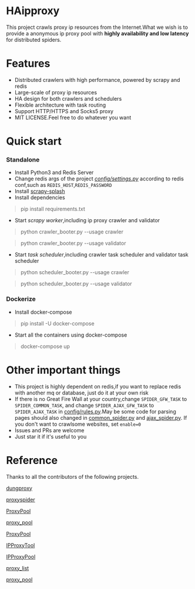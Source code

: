 # HAipproxy
This project crawls proxy ip resources from the Internet.What we wish is to provide a 
anonymous ip proxy pool with **highly availability and low latency** for distributed 
spiders.

# Features
- Distributed crawlers with high performance, powered by scrapy and redis
- Large-scale of proxy ip resources
- HA design for both crawlers and schedulers
- Flexible architecture with task routing
- Support HTTP/HTTPS and Socks5 proxy
- MIT LICENSE.Feel free to do whatever you want

# Quick start

### Standalone
- Install Python3 and Redis Server
- Change redis args of the project *[config/settings.py](config/settings.py)* according to redis conf,such as `REDIS_HOST`,`REDIS_PASSWORD`
- Install [scrapy-splash](https://github.com/scrapy-plugins/scrapy-splash)
- Install dependencies
 > pip install requirements.txt
- Start *scrapy worker*,including ip proxy crawler and validator
 > python crawler_booter.py --usage crawler

 > python crawler_booter.py --usage validator
- Start *task scheduler*,including crawler task scheduler and validator task scheduler
 > python scheduler_booter.py --usage crawler

 > python scheduler_booter.py --usage validator

### Dockerize
- Install docker-compose
 > pip install -U docker-compose

- Start all the containers using docker-compose
 > docker-compose up

# Other important things
- This project is highly dependent on redis,if you want to replace redis with another mq or database,
just do it at your own risk
- If there is no Great Fire Wall at your country,change `SPIDER_GFW_TASK` to `SPIDER_COMMON_TASK`, and 
change `SPIDER_AJAX_GFW_TASK` to `SPIDER_AJAX_TASK` in [config/rules.py](config/rules.py).May be some 
code for parsing pages should also changed in [common_spider.py](crawler/spiders/common_spider.py) and [ajax_spider.py](crawler/spiders/ajax_spider.py).
If you don't want to crawlsome websites, set `enable=0`
- Issues and PRs are welcome
- Just star it if it's useful to you

# Reference
Thanks to all the contributors of the following projects.

[dungproxy](https://github.com/virjar/dungproxy)

[proxyspider](https://github.com/zhangchenchen/proxyspider)

[ProxyPool](https://github.com/henson/ProxyPool)

[proxy_pool](https://github.com/jhao104/proxy_pool)

[ProxyPool](https://github.com/WiseDoge/ProxyPool)

[IPProxyTool](https://github.com/awolfly9/IPProxyTool)

[IPProxyPool](https://github.com/qiyeboy/IPProxyPool)

[proxy_list](https://github.com/gavin66/proxy_list)

[proxy_pool](https://github.com/lujqme/proxy_pool)

